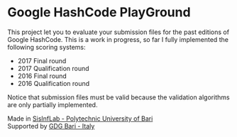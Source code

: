 # Google HashCode PlayGround

This project let you to evaluate your submission files for the past editions of Google HashCode. 
This is a work in progress, so far I fully implemented the following scoring systems:
- 2017 Final round
- 2017 Qualification round
- 2016 Final round
- 2016 Qualification round

Notice that submission files must be valid because the validation algorithms are only partially implemented. 

Made in [SisInfLab - Polytechnic University of Bari](http://sisinflab.poliba.it)  
Supported by [GDG Bari - Italy](https://gdgbari.org)
